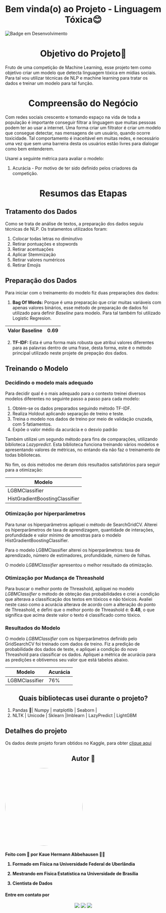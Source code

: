 <h1 align="center"> Bem vinda(o) ao Projeto - Linguagem Tóxica😊 </h1>

![Badge em Desenvolvimento](https://img.shields.io/static/v1?label=STATUS&message=CONSTRUÇÃO&color=<COLOR>)

<h1 align ="center"> Objetivo do Projeto🤔</h1>

Fruto de uma competição de Machine Learning, esse projeto tem como objetivo criar um modelo que detecta linguagem tóxica em mídias sociais. Para tal vou utilizar técnicas de NLP e machine learning para tratar os dados e treinar um modelo para tal função.


<h1 align ="center"> Compreensão do Negócio</h1>

Com redes sociais crescento e tomando espaço na vida de toda a população é importante conseguir filtrar a linguagem que muitas pessoas podem ter ao usar a internet. Uma forma criar um filtrator é criar um modelo que consegue detectar, nas mensagens de um usuário, quando ocorre
toxicidade. Tal comportamento é inaceitável em muitas redes, e necessário uma vez que sem uma barreira desta os usuários estão livres para dialogar como bem entenderem. 

   
Usarei a seguinte métrica para avaliar o modelo:
1. Acurácia - Por motivo de ter sido definido pelos criadores da competição.

<h1 align ="center"> Resumos das Etapas</h1>

<h2 align ="left"> Tratamento dos Dados</h2>

Como se trata de análise de textos, a preparação dos dados seguiu técnicas de NLP. Os tratamentos utilizados foram:


1. Colocar todas letras no diminutivo
2. Retirar pontuações e stopwords
3. Retirar acentuações
4. Aplicar Stemmização
5. Retirar valores numéricos
6. Retirar Emojis

<h2 align ="left"> Preparação dos Dados </h2>

Para iniciar com o treinamento do modelo fiz duas preparações dos dados:

1. **Bag Of Words:** Porque é uma preparação que criar muitas variáveis com apenas valores binários, esse método de preparação de dados foi utilizado para definir *Baseline* para modelo. Para tal também foi utilizado Logistic Regresion.
   
| Valor Baseline                      | 0.69             |
|-------------------------------------|-------------------|

2. **TF-IDF:** Esta é uma forma mais robusta que atribui valores diferentes para as palavras dentro de uma frase, desta forma, este é o método principal utilizado neste projete de prepação dos dados. 
  
<h2 align ="left"> Treinando o Modelo</h2>

<h3 align ="left"> Decidindo o modelo mais adequado</h3>

Para decidir qual é o mais adequado para o contexto treinei diversos modelos diferentes no seguinte passo a passo para cada modelo:

1. Obtém-se os dados preparados seguindo método TF-IDF.
2. Realiza Holdout aplicando separação de treino e teste.
3. Treina o modelo nos dados de treino por meio de validação cruzada, com 5 fatiamentos.
4. Expõe o valor médio da acurácia e o desvio padrão

Também utilizei um segundo método para fins de comparações, utilizando biblioteca *Lazypredict*. Esta biblioteca funciona treinando vários modelos e apresentando valores de métricas, no entando ela não faz o treinamento de todas bibliotecas.

No fim, os dois métodos me deram dois resultados satisfatórios para seguir para a otimização:

| Modelo                             | 
|-------------------------------------|
| LGBMClassifier                              | 
| HistGradientBoostingClassifier              | 




<h3 align ="left"> Otimização por hiperparâmetros</h3>

Para tunar os hiperparâmetros apliquei o método de SearchGridCV. Alterei os hiperparâmetros de taxa de aprendizagem, quantidade de interações, profundidade e valor mínimo de amostras para o modelo HistGradientBoostingClassifier.

Para o modelo LGBMClassifier alterei os hiperparâmetros: taxa de aprendizado, número de estimadores, profundidade, número de folhas.

O modelo *LGBMClassifier* apresentou o melhor resultado da otimização.

<h3 align ="left"> Otimização por Mudança de Threashold</h3>

Para buscar o melhor ponto de Threashold, apliquei no modelo *LGBMClassifier* o método de obteção das probabilidades e criei a condição que alterava a classificação dos textos em tóxicos e não tóxicos.
Avaliei neste caso como a acurácia alterava de acordo com a alteração do ponto de Threashold, e defini que o melhor ponto de Threashold é: **0.48**, o que significa que acima deste valor o texto é classificado como tóxico.



  

  
<h3 align ="left"> Resultados do Modelo </h3>

O modelo *LGBMClassifier* com os hiperparâmetros definido pelo GridSearchCV foi treinado com dados de treino. Fiz a predição de probabilidade dos dados de teste, e apliquei a condição do novo Threashold para classificar os dados.
Apliquei a métrica de acurácia para as predições e obtivemos seu valor que está tabelos abaixo.

| Modelo                              | Acurácia         |
|-------------------------------------|------------------|
| LGBMClassifier                      | 76%             |





<h2 align ="center"> Quais bibliotecas usei durante o projeto?</h2>

1. Pandas 🐼| Numpy | matplotlib | Seaborn |
2. NLTK | Unicode | Sklearn |Imblearn | LazyPredict | LightGBM

## Detalhes do projeto


Os dados deste projeto foram obtidos no Kaggle, para obter [clique aqui](https://www.kaggle.com/competitions/ml-olympiad-toxic-language-ptbr-detection/data)



<h2 align ="center">Autor 🚀</h2>
<a>
<img style = "border-radius: 50%;" src = https://github.com/KaueAbbe/Analise_ChurnRate/assets/68445400/bd4b5b79-4826-4d72-91e4-5fc7532ac19b width="250px;" alt=""/>

 <sub><b></b></sub></a> 

<h4> Feito com 💙 por Kaue Hermann Abbehausen 👋🏽 
<br/> 
 
 1. Formado em Física na Universidade Federal de Uberlândia
 
 2. Mestrando em Física Estatística na Universidade de Brasília
    
 3. Cientista de Dados</h4>
<h4> Entre em contato por</h4>
<div align = "center"> 

 
   <a href="https://www.linkedin.com/in/kaue-abbehausen-5b1922165/" target="_blank"><img src="https://img.shields.io/badge/-LinkedIn-%230077B5?style=for-the-badge&logo=linkedin&logoColor=white" target="_blank"></a> 
  <a href="https://www.instagram.com/cienciaeanimacao/" target="_blank"><img src="https://img.shields.io/badge/-Instagram-%23E4405F?style=for-the-badge&logo=instagram&logoColor=white" target="_blank"></a>
  <a href = "mailto:kaueabbehausen@hotmail.com"><img src="https://img.shields.io/badge/Microsoft_Outlook-0078D4?style=for-the-badge&logo=microsoft-outlook&logoColor=white" target="_blank"></a>
</div>
